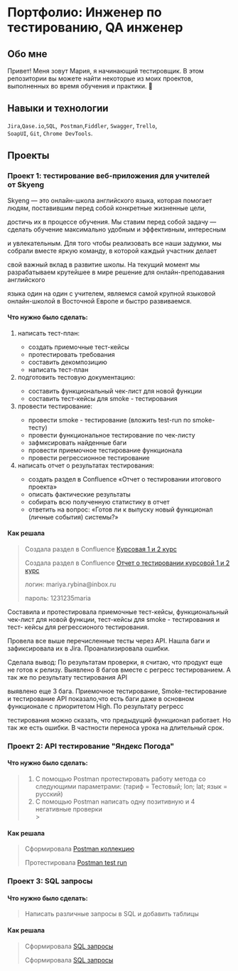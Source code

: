 # Портфолио: Инженер по тестированию, QA инженер

## Обо мне
Привет! Меня зовут Мария, я начинающий тестировщик.
В этом репозитории вы можете найти некоторые из моих проектов, выполненных во время обучения и практики. 👋

## Навыки и технологии

``Jira``,``Qase.io``,``SQL``,`` Postman``,``Fiddler``, ``Swagger``, ``Trello``, <br>
``SoapUI``, ``Git``, ``Chrome DevTools``.

## Проекты



### Проект 1: тестирование веб-приложения для учителей от Skyeng 

<p> Skyeng — это онлайн-школа английского языка, которая помогает людям, поставившим перед собой конкретные жизненные цели, </p>
<p> достичь их в процессе обучения. Мы ставим перед собой задачу — сделать обучение максимально удобным и эффективным, интересным </p>
<p> и увлекательным. Для того чтобы реализовать все наши задумки, мы собрали вместе яркую команду, в которой каждый участник делает </p> 
<p> свой важный вклад в развитие школы. На текущий момент мы разрабатываем крутейшее в мире решение для онлайн-преподавания английского </p> 
<p> языка один на один с учителем, являемся самой крупной языковой онлайн-школой в Восточной Европе и быстро развиваемся. </p>




#### Что нужно было сделать:


 <ol>

  
 <li>написать тест-план: </li>
  
 - создать приемочные тест-кейсы
 - протестировать требования
 - составить декомпозицию
 - написать тест-план

 <li>подготовить тестовую документацию: </li>

 - составить функциональный чек-лист для новой функции
 - составить тест-кейсы для smoke - тестирования
  
 <li>провести тестирование: </li>

 - провести smoke - тестирование (вложить  test-run по smoke-тесту)
- провести функциональное тестирование по чек-листу
 - зафмксировать найденные баги
 - провести приемочное тестирование функционала
 - провести регрессионное тестирование

 <li>написать отчет о результатах тестирования: </li>

 - создать раздел в Confluence «Отчет о тестировании итогового проекта»
 - описать фактические результаты
 - cобирать всю полученную статистику в отчет
 - ответить на вопрос: «Готов ли к выпуску новый функционал (личные события) системы?»
   
 </ol>


#### Как решала

> Создала раздел в Confluence [Курсовая 1 и 2 курс](https://qa-bug-report-skypro.atlassian.net/wiki/spaces/~63e16f79010d356379741055/pages/1409025/1+2)
>
> Создала раздел в Confluence [Отчет о тестировании курсовой 1 и 2 курс](https://qa-bug-report-skypro.atlassian.net/wiki/spaces/~63e16f79010d356379741055/pages/4292609)
>
> <p> логин: mariya.rybina@inbox.ru </p>
> <p> пароль: 1231235maria </p>

<p> Cоставила и протестировала приемочные тест-кейсы, функциональный чек-лист для новой функции, тест-кейсы для smoke - тестирования и тест- кейсы для регрессионого тестирования.</p>
<p> Провела все выше перечисленные тесты через API. Нашла баги и зафиксировала их в Jira. Проанализировала ошибки.</p>
<p> Сделала вывод: По результатам проверки, я считаю, что продукт еще не готов к релизу. Выявлено 8 багов вместе с регресс тестированием. А так же по результату тестирования API </p>
<p>выявлено еще 3 бага. Приемочное тестирование, Smoke-тестирование и тестирование API показало,что есть баги даже в основном функционале с приоритетом High.  По результату регресс </p>
<p> тестирования можно сказать, что предыдущий функционал работает. Но так же есть ошибки. В частности переноса урока на длительный срок. </p>



### Проект 2: API тестирование "Яндекс Погода" 

 
 
#### Что нужно было сделать:


> <ol>
> <li> С помощью Postman протестировать работу метода со следующими параметрами: (тариф = Тестовый; lon; lat; язык = русский) </li>
>
> <li> С помощью Postman написать одну позитивную и 4 негативные проверки </li>
>> </ol>


#### Как решала


> Сформировала [Postman коллекцию](https://drive.google.com/file/d/1vxPpzWrF2anULJaKjeU_66qQxtvkRprK/view?usp=sharing)
>
> Протестировала [Postman test run](https://drive.google.com/file/d/1xbGV8Px3OPef0XJW_2cve5zYTWQFnm94/view?usp=sharing)
>



### Проект 3: SQL запросы 




#### Что нужно было сделать:

>  Написать различные запросы в SQL и добавить таблицы 


 
 
 #### Как решала 


> Сформировала [SQL запросы](https://drive.google.com/file/d/11bKA_U8Cp47Fj_CYOBEhAl_5lsvnis57/view?usp=sharing)
>
> Сформировала [SQL запросы](https://drive.google.com/file/d/1BqXjJHP0jUC9i1vnHW8JrDzLrIhDP3iB/view?usp=sharing)
>





